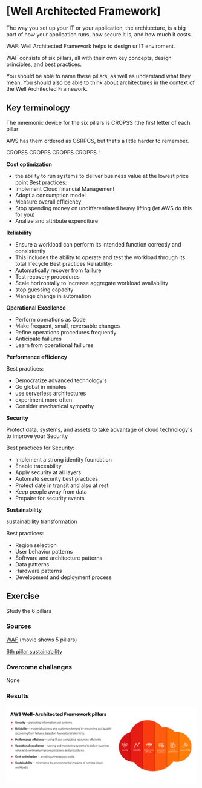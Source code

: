 # [Well Architected Framework]

The way you set up your IT or your application, the architecture, is a big part of how your application runs, how secure it is, and how much it costs.

WAF: Well Architected Framework helps to design ur IT enviroment. 

WAF consists of six pillars, all with their own key concepts, design principles, and best practices. 

You should be able to name these pillars, as well as understand what they mean. You should also be able to think about architectures in the context of the Well Architected Framework.

## Key terminology

The mnemonic device for the six pillars is CROPSS (the first letter of each pillar

AWS has them ordered as OSRPCS, but that’s a little harder to remember.

CROPSS CROPPS CROPPS CROPPS !

**Cost optimization**

- the ability to run systems to deliver business value at the lowest price point
Best practices:
- Implement Cloud financial Management
- Adopt a consumption model
- Measure overall efficiency 
- Stop spending money on undifferentiated heavy lifting (let AWS do this for you)
- Analize and attribute expenditure

**Reliability**

- Ensure a workload can perform its intended function correctly and consistently
- This includes the ability to operate and test the workload through its total lifecycle
Best practices Reliability:
- Automatically recover from faillure
- Test recovery procedures
- Scale horizontally to increase aggregate workload availability
- stop guessing capacity
- Manage change in automation

**Operational Excellence**

- Perform operations as Code
- Make frequent, small, reversable changes
- Refine operations procedures frequently
- Anticipate faillures
- Learn from operational faillures


**Performance efficiency**

Best practices: 
- Democratize advanced technology's
- Go global in minutes
- use serverless architectures
- experiment more often
- Consider mechanical sympathy 

**Security**

Protect data, systems, and assets to take advantage of cloud technology's to improve your Security

Best practices for Security:
- Implement a strong identity foundation
- Enable traceability
- Apply security at all layers
- Automate security best practices
- Protect date in transit and also at rest
- Keep people away from data
- Prepaire for security events 

**Sustainability**

sustainability transformation

Best practices: 
- Region selection
- User behavior patterns
- Software and architecture patterns
- Data patterns
- Hardware patterns
- Development and deployment process

## Exercise
Study the 6 pillars

### Sources

[WAF](https://www.youtube.com/watch?v=x6DIk0_2Goo) (movie shows 5 pillars)

[6th pillar sustainability](https://docs.aws.amazon.com/wellarchitected/latest/sustainability-pillar/best-practices-for-sustainability-in-the-cloud.html)

### Overcome challanges
None

### Results

![6pillars](../00_includes/6pillars.png)